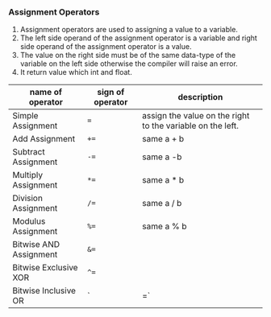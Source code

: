 ### Assignment Operators  
1. Assignment operators are used to assigning a value to a variable.  
2. The left side operand of the assignment operator is a variable and right side operand of the assignment operator is a value.   
3. The value on the right side must be of the same data-type of the variable on the left side otherwise the compiler will raise an error.  
4. It return value which int and float.   

name of operator | sign of operator | description 
--- | --- |---|
Simple Assignment | `=`  |  assign the value on the right to the variable on the left.
Add Assignment | `+=`  | same a + b
Subtract Assignment | `-=`   | same a -b
Multiply Assignment | `*=`  | same a * b 
Division Assignment | `/=`  | same a / b 
Modulus Assignment | `%=`  | same a % b 
Bitwise AND Assignment | `&=`  | 
Bitwise Exclusive XOR | `^=` | 
Bitwise Inclusive OR | `|=`  | 
